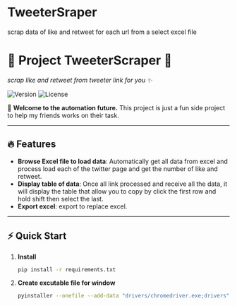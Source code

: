 # TweeterSraper
scrap data of like and retweet for each url from a select excel file

# 🌟 Project TweeterScraper 🌟  
*scrap like and retweet from tweeter link for you ✨*  

![Version](https://img.shields.io/badge/version-1.1.0-blue) ![License](https://img.shields.io/badge/license-MIT-green)  

🚀 **Welcome to the automation future.** This project is just a fun side project to help my friends works on their task.  

---

## 🔥 Features  
- **Browse Excel file to load data**: Automatically get all data from excel and process load each of the twitter page and get the number of like and retweet.  
- **Display table of data**: Once all link processed and receive all the data, it will display the table that allow you to copy by click the first row and hold shift then select the last.  
- **Export excel**: export to replace excel.  

---

## ⚡ Quick Start  

1. **Install**  
   ```bash
   pip install -r requirements.txt
   ```

2. **Create excutable file for window**
   ```bash
   pyinstaller --onefile --add-data "drivers/chromedriver.exe;drivers" main.py
   ```
   

